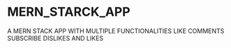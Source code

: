 # MERN_STARCK_APP
A MERN STACK APP WITH MULTIPLE FUNCTIONALITIES LIKE COMMENTS SUBSCRIBE DISLIKES AND LIKES 
